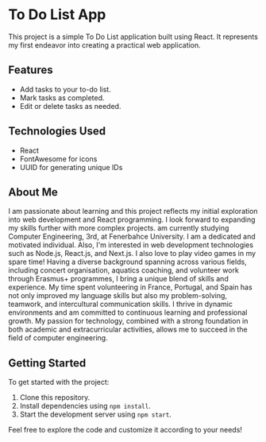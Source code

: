 # To Do List App

This project is a simple To Do List application built using React. It represents my first endeavor into creating a practical web application.

## Features
- Add tasks to your to-do list.
- Mark tasks as completed.
- Edit or delete tasks as needed.

## Technologies Used
- React
- FontAwesome for icons
- UUID for generating unique IDs

## About Me
I am passionate about learning and this project reflects my initial exploration into web development and React programming. I look forward to expanding my skills further with more complex projects. am currently studying Computer Engineering, 3rd, at Fenerbahce University. I am a dedicated and motivated individual. Also, I'm interested in web development technologies such as Node.js, React.js, and Next.js. I also love to play video games in my spare time! Having a diverse background spanning across various fields, including concert organisation, aquatics coaching, and volunteer work through Erasmus+ programmes, I bring a unique blend of skills and experience. My time spent volunteering in France, Portugal, and Spain has not only improved my language skills but also my problem-solving, teamwork, and intercultural communication skills. I thrive in dynamic environments and am committed to continuous learning and professional growth. My passion for technology, combined with a strong foundation in both academic and extracurricular activities, allows me to succeed in the field of computer engineering.

## Getting Started
To get started with the project:
1. Clone this repository.
2. Install dependencies using `npm install`.
3. Start the development server using `npm start`.

Feel free to explore the code and customize it according to your needs!

